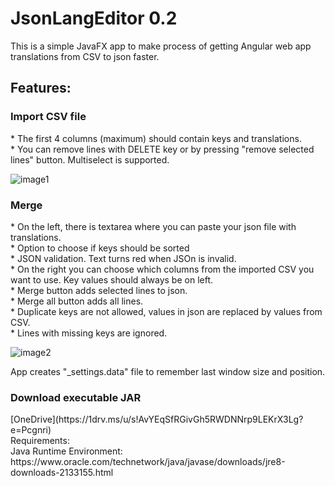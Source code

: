 <h1>JsonLangEditor 0.2</h1>

This is a simple JavaFX app to make process of getting Angular web app translations from CSV to json faster.

<h2>Features:</h2>
<h3>Import CSV file</h3>
*  The first 4 columns (maximum) should contain keys and translations. <br>
*  You can remove lines with DELETE key or by pressing "remove selected lines" button. Multiselect is supported.<br>

![image1](https://imgur.com/PY6mBVS.png)

<h3>Merge</h3>
* On the left, there is textarea where you can paste your json file with translations.<br>
* Option to choose if keys should be sorted <br>
* JSON validation. Text turns red when JSOn is invalid.<br>
* On the right you can choose which columns from the imported CSV you want to use. Key values should always be on left.<br>
* Merge button adds selected lines to json. <br>
* Merge all button adds all lines.<br>
* Duplicate keys are not allowed, values in json are replaced by values from CSV.<br>
* Lines with missing keys are ignored.<br>

![image2](https://imgur.com/4MTcacd.png)

App creates "_settings.data" file to remember last window size and position.

<h3>Download executable JAR</h3>
[OneDrive](https://1drv.ms/u/s!AvYEqSfRGivGh5RWDNNrp9LEKrX3Lg?e=Pcgnri)

<br>
Requirements:<br>
Java Runtime Environment: 
https://www.oracle.com/technetwork/java/javase/downloads/jre8-downloads-2133155.html
